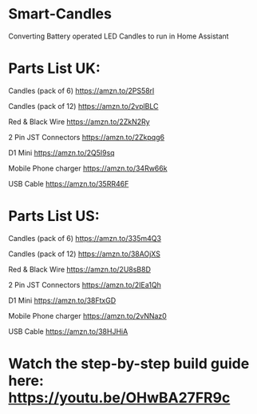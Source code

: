 # Smart-Candles
Converting Battery operated LED Candles to run in Home Assistant

# Parts List UK:

Candles (pack of 6) https://amzn.to/2PS58rl

Candles (pack of 12) https://amzn.to/2vplBLC

Red & Black Wire https://amzn.to/2ZkN2Ry

2 Pin JST Connectors https://amzn.to/2Zkpqg6

D1 Mini https://amzn.to/2Q5I9sq

Mobile Phone charger https://amzn.to/34Rw66k

USB Cable https://amzn.to/35RR46F

# Parts List US:

Candles (pack of 6) https://amzn.to/335m4Q3

Candles (pack of 12) https://amzn.to/38AOjXS

Red & Black Wire https://amzn.to/2U8sB8D

2 Pin JST Connectors https://amzn.to/2IEa1Qh

D1 Mini https://amzn.to/38FtxGD

Mobile Phone charger https://amzn.to/2vNNaz0

USB Cable https://amzn.to/38HJHiA

# Watch the step-by-step build guide here: https://youtu.be/OHwBA27FR9c

